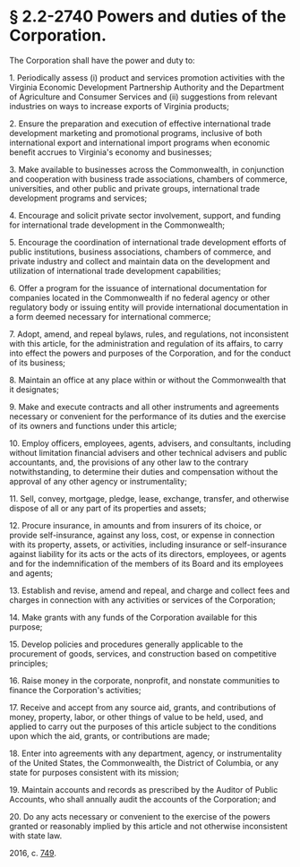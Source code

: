 # § 2.2-2740 Powers and duties of the Corporation.

<p>The Corporation shall have the power and duty to:</p><p>1. Periodically assess (i) product and services promotion activities with the Virginia Economic Development Partnership Authority and the Department of Agriculture and Consumer Services and (ii) suggestions from relevant industries on ways to increase exports of Virginia products;</p><p>2. Ensure the preparation and execution of effective international trade development marketing and promotional programs, inclusive of both international export and international import programs when economic benefit accrues to Virginia's economy and businesses;</p><p>3. Make available to businesses across the Commonwealth, in conjunction and cooperation with business trade associations, chambers of commerce, universities, and other public and private groups, international trade development programs and services;</p><p>4. Encourage and solicit private sector involvement, support, and funding for international trade development in the Commonwealth;</p><p>5. Encourage the coordination of international trade development efforts of public institutions, business associations, chambers of commerce, and private industry and collect and maintain data on the development and utilization of international trade development capabilities;</p><p>6. Offer a program for the issuance of international documentation for companies located in the Commonwealth if no federal agency or other regulatory body or issuing entity will provide international documentation in a form deemed necessary for international commerce;</p><p>7. Adopt, amend, and repeal bylaws, rules, and regulations, not inconsistent with this article, for the administration and regulation of its affairs, to carry into effect the powers and purposes of the Corporation, and for the conduct of its business;</p><p>8. Maintain an office at any place within or without the Commonwealth that it designates;</p><p>9. Make and execute contracts and all other instruments and agreements necessary or convenient for the performance of its duties and the exercise of its owners and functions under this article;</p><p>10. Employ officers, employees, agents, advisers, and consultants, including without limitation financial advisers and other technical advisers and public accountants, and, the provisions of any other law to the contrary notwithstanding, to determine their duties and compensation without the approval of any other agency or instrumentality;</p><p>11. Sell, convey, mortgage, pledge, lease, exchange, transfer, and otherwise dispose of all or any part of its properties and assets;</p><p>12. Procure insurance, in amounts and from insurers of its choice, or provide self-insurance, against any loss, cost, or expense in connection with its property, assets, or activities, including insurance or self-insurance against liability for its acts or the acts of its directors, employees, or agents and for the indemnification of the members of its Board and its employees and agents;</p><p>13. Establish and revise, amend and repeal, and charge and collect fees and charges in connection with any activities or services of the Corporation;</p><p>14. Make grants with any funds of the Corporation available for this purpose;</p><p>15. Develop policies and procedures generally applicable to the procurement of goods, services, and construction based on competitive principles;</p><p>16. Raise money in the corporate, nonprofit, and nonstate communities to finance the Corporation's activities;</p><p>17. Receive and accept from any source aid, grants, and contributions of money, property, labor, or other things of value to be held, used, and applied to carry out the purposes of this article subject to the conditions upon which the aid, grants, or contributions are made;</p><p>18. Enter into agreements with any department, agency, or instrumentality of the United States, the Commonwealth, the District of Columbia, or any state for purposes consistent with its mission;</p><p>19. Maintain accounts and records as prescribed by the Auditor of Public Accounts, who shall annually audit the accounts of the Corporation; and</p><p>20. Do any acts necessary or convenient to the exercise of the powers granted or reasonably implied by this article and not otherwise inconsistent with state law.</p><p>2016, c. <a href='http://lis.virginia.gov/cgi-bin/legp604.exe?161+ful+CHAP0749'>749</a>.</p>